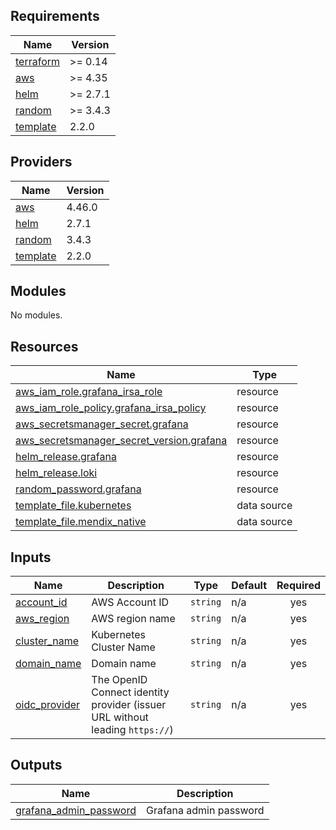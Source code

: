 <!-- BEGIN_TF_DOCS -->
## Requirements

| Name | Version |
|------|---------|
| <a name="requirement_terraform"></a> [terraform](#requirement\_terraform) | >= 0.14 |
| <a name="requirement_aws"></a> [aws](#requirement\_aws) | >= 4.35 |
| <a name="requirement_helm"></a> [helm](#requirement\_helm) | >= 2.7.1 |
| <a name="requirement_random"></a> [random](#requirement\_random) | >= 3.4.3 |
| <a name="requirement_template"></a> [template](#requirement\_template) | 2.2.0 |

## Providers

| Name | Version |
|------|---------|
| <a name="provider_aws"></a> [aws](#provider\_aws) | 4.46.0 |
| <a name="provider_helm"></a> [helm](#provider\_helm) | 2.7.1 |
| <a name="provider_random"></a> [random](#provider\_random) | 3.4.3 |
| <a name="provider_template"></a> [template](#provider\_template) | 2.2.0 |

## Modules

No modules.

## Resources

| Name | Type |
|------|------|
| [aws_iam_role.grafana_irsa_role](https://registry.terraform.io/providers/hashicorp/aws/latest/docs/resources/iam_role) | resource |
| [aws_iam_role_policy.grafana_irsa_policy](https://registry.terraform.io/providers/hashicorp/aws/latest/docs/resources/iam_role_policy) | resource |
| [aws_secretsmanager_secret.grafana](https://registry.terraform.io/providers/hashicorp/aws/latest/docs/resources/secretsmanager_secret) | resource |
| [aws_secretsmanager_secret_version.grafana](https://registry.terraform.io/providers/hashicorp/aws/latest/docs/resources/secretsmanager_secret_version) | resource |
| [helm_release.grafana](https://registry.terraform.io/providers/hashicorp/helm/latest/docs/resources/release) | resource |
| [helm_release.loki](https://registry.terraform.io/providers/hashicorp/helm/latest/docs/resources/release) | resource |
| [random_password.grafana](https://registry.terraform.io/providers/hashicorp/random/latest/docs/resources/password) | resource |
| [template_file.kubernetes](https://registry.terraform.io/providers/hashicorp/template/2.2.0/docs/data-sources/file) | data source |
| [template_file.mendix_native](https://registry.terraform.io/providers/hashicorp/template/2.2.0/docs/data-sources/file) | data source |

## Inputs

| Name | Description | Type | Default | Required |
|------|-------------|------|---------|:--------:|
| <a name="input_account_id"></a> [account\_id](#input\_account\_id) | AWS Account ID | `string` | n/a | yes |
| <a name="input_aws_region"></a> [aws\_region](#input\_aws\_region) | AWS region name | `string` | n/a | yes |
| <a name="input_cluster_name"></a> [cluster\_name](#input\_cluster\_name) | Kubernetes Cluster Name | `string` | n/a | yes |
| <a name="input_domain_name"></a> [domain\_name](#input\_domain\_name) | Domain name | `string` | n/a | yes |
| <a name="input_oidc_provider"></a> [oidc\_provider](#input\_oidc\_provider) | The OpenID Connect identity provider (issuer URL without leading `https://`) | `string` | n/a | yes |

## Outputs

| Name | Description |
|------|-------------|
| <a name="output_grafana_admin_password"></a> [grafana\_admin\_password](#output\_grafana\_admin\_password) | Grafana admin password |
<!-- END_TF_DOCS -->